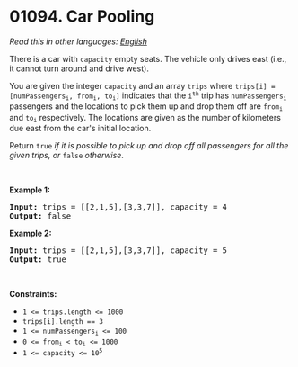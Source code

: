 # 01094. Car Pooling

  _Read this in other languages:_
    [_English_](README.md)

<p>There is a car with <code>capacity</code> empty seats. The vehicle only drives east (i.e., it cannot turn around and drive west).</p>

<p>You are given the integer <code>capacity</code> and an array <code>trips</code> where <code>trips[i] = [numPassengers<sub>i</sub>, from<sub>i</sub>, to<sub>i</sub>]</code> indicates that the <code>i<sup>th</sup></code> trip has <code>numPassengers<sub>i</sub></code> passengers and the locations to pick them up and drop them off are <code>from<sub>i</sub></code> and <code>to<sub>i</sub></code> respectively. The locations are given as the number of kilometers due east from the car&#39;s initial location.</p>

<p>Return <code>true</code><em> if it is possible to pick up and drop off all passengers for all the given trips, or </em><code>false</code><em> otherwise</em>.</p>

<p>&nbsp;</p>
<p><strong>Example 1:</strong></p>

<pre>
<strong>Input:</strong> trips = [[2,1,5],[3,3,7]], capacity = 4
<strong>Output:</strong> false
</pre>

<p><strong>Example 2:</strong></p>

<pre>
<strong>Input:</strong> trips = [[2,1,5],[3,3,7]], capacity = 5
<strong>Output:</strong> true
</pre>

<p>&nbsp;</p>
<p><strong>Constraints:</strong></p>

<ul>
	<li><code>1 &lt;= trips.length &lt;= 1000</code></li>
	<li><code>trips[i].length == 3</code></li>
	<li><code>1 &lt;= numPassengers<sub>i</sub> &lt;= 100</code></li>
	<li><code>0 &lt;= from<sub>i</sub> &lt; to<sub>i</sub> &lt;= 1000</code></li>
	<li><code>1 &lt;= capacity &lt;= 10<sup>5</sup></code></li>
</ul>
